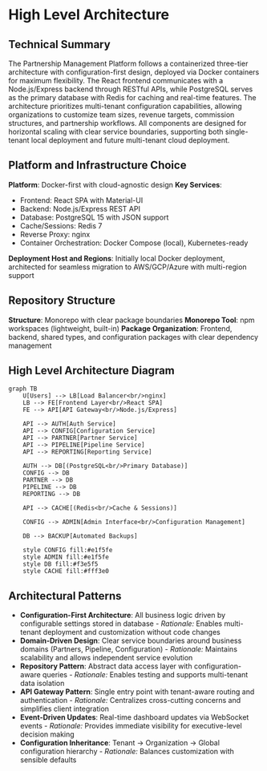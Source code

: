 # High Level Architecture

## Technical Summary

The Partnership Management Platform follows a containerized three-tier architecture with configuration-first design, deployed via Docker containers for maximum flexibility. The React frontend communicates with a Node.js/Express backend through RESTful APIs, while PostgreSQL serves as the primary database with Redis for caching and real-time features. The architecture prioritizes multi-tenant configuration capabilities, allowing organizations to customize team sizes, revenue targets, commission structures, and partnership workflows. All components are designed for horizontal scaling with clear service boundaries, supporting both single-tenant local deployment and future multi-tenant cloud deployment.

## Platform and Infrastructure Choice

**Platform**: Docker-first with cloud-agnostic design
**Key Services**:
- Frontend: React SPA with Material-UI
- Backend: Node.js/Express REST API
- Database: PostgreSQL 15 with JSON support
- Cache/Sessions: Redis 7
- Reverse Proxy: nginx
- Container Orchestration: Docker Compose (local), Kubernetes-ready

**Deployment Host and Regions**: Initially local Docker deployment, architected for seamless migration to AWS/GCP/Azure with multi-region support

## Repository Structure

**Structure**: Monorepo with clear package boundaries
**Monorepo Tool**: npm workspaces (lightweight, built-in)
**Package Organization**: Frontend, backend, shared types, and configuration packages with clear dependency management

## High Level Architecture Diagram

```mermaid
graph TB
    U[Users] --> LB[Load Balancer<br/>nginx]
    LB --> FE[Frontend Layer<br/>React SPA]
    FE --> API[API Gateway<br/>Node.js/Express]

    API --> AUTH[Auth Service]
    API --> CONFIG[Configuration Service]
    API --> PARTNER[Partner Service]
    API --> PIPELINE[Pipeline Service]
    API --> REPORTING[Reporting Service]

    AUTH --> DB[(PostgreSQL<br/>Primary Database)]
    CONFIG --> DB
    PARTNER --> DB
    PIPELINE --> DB
    REPORTING --> DB

    API --> CACHE[(Redis<br/>Cache & Sessions)]

    CONFIG --> ADMIN[Admin Interface<br/>Configuration Management]

    DB --> BACKUP[Automated Backups]

    style CONFIG fill:#e1f5fe
    style ADMIN fill:#e1f5fe
    style DB fill:#f3e5f5
    style CACHE fill:#fff3e0
```

## Architectural Patterns

- **Configuration-First Architecture**: All business logic driven by configurable settings stored in database - _Rationale:_ Enables multi-tenant deployment and customization without code changes
- **Domain-Driven Design**: Clear service boundaries around business domains (Partners, Pipeline, Configuration) - _Rationale:_ Maintains scalability and allows independent service evolution
- **Repository Pattern**: Abstract data access layer with configuration-aware queries - _Rationale:_ Enables testing and supports multi-tenant data isolation
- **API Gateway Pattern**: Single entry point with tenant-aware routing and authentication - _Rationale:_ Centralizes cross-cutting concerns and simplifies client integration
- **Event-Driven Updates**: Real-time dashboard updates via WebSocket events - _Rationale:_ Provides immediate visibility for executive-level decision making
- **Configuration Inheritance**: Tenant → Organization → Global configuration hierarchy - _Rationale:_ Balances customization with sensible defaults
